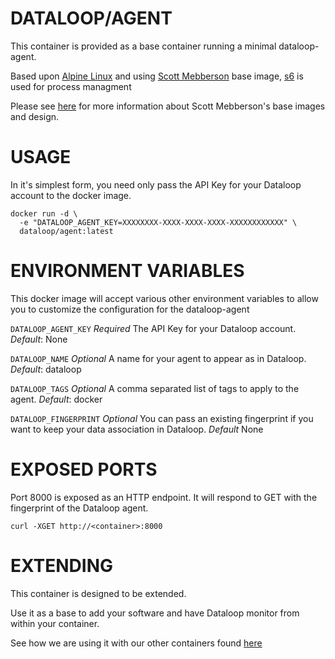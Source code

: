 DATALOOP/AGENT
==============

This container is provided as a base container running a minimal dataloop-agent.

Based upon [Alpine Linux](https://www.alpinelinux.org) and using [Scott Mebberson](https://github.com/smebberson) base image, [s6](http://skarnet.org/software/s6/) is used for process managment

Please see [here](https://github.com/smebberson/docker-alpine) for more information about Scott Mebberson's base images and design.


USAGE
=====

In it's simplest form, you need only pass the API Key for your Dataloop account to the docker image.

```
docker run -d \
  -e "DATALOOP_AGENT_KEY=XXXXXXXX-XXXX-XXXX-XXXX-XXXXXXXXXXXX" \
  dataloop/agent:latest
```

ENVIRONMENT VARIABLES
=====================

This docker image will accept various other environment variables to allow you to customize the configuration for the dataloop-agent

`DATALOOP_AGENT_KEY` *Required* The API Key for your Dataloop account. *Default*: None

`DATALOOP_NAME` *Optional* A name for your agent to appear as in Dataloop. *Default*: dataloop

`DATALOOP_TAGS` *Optional* A comma separated list of tags to apply to the agent. *Default*: docker

`DATALOOP_FINGERPRINT` *Optional* You can pass an existing fingerprint if you want to keep your data association in Dataloop. *Default* None


EXPOSED PORTS
=============

Port 8000 is exposed as an HTTP endpoint. It will respond to GET with the fingerprint of the Dataloop agent.

```
curl -XGET http://<container>:8000
```

EXTENDING
=========

This container is designed to be extended. 

Use it as a base to add your software and have Dataloop monitor from within your container.

See how we are using it with our other containers found [here](https://github.com/dataloop/docker-alpine)
